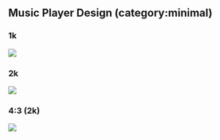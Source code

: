 ## Music Player Design (category:minimal)

### 1k
<img src="https://github.com/d351gn5/designs/raw/master/music-player-design/1:1/Empty%20Beds.png"></img>

### 2k
<img src="https://github.com/d351gn5/designs/raw/master/music-player-design/1:1%20(2k)/Empty%20Bed%202k.png"></img>

### 4:3 (2k)
<img src="https://github.com/d351gn5/designs/raw/master/music-player-design/4:3/Empty%20Bed%20-%20Saint%20Punk.png"></img>
